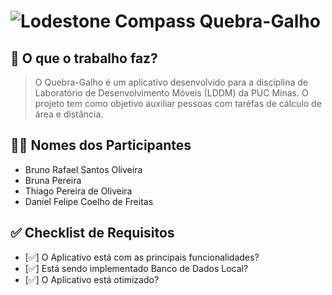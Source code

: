 # ![Lodestone Compass](https://static.wikia.nocookie.net/minecraft_gamepedia/images/b/b3/Compass_JE3_BE3.gif/revision/latest/thumbnail/width/40/height/40?cb=20201125191224) Quebra-Galho

## 📌 O que o trabalho faz? 
> O Quebra-Galho é um aplicativo desenvolvido para a disciplina de Laboratório de Desenvolvimento Móveis (LDDM) da PUC Minas. O projeto tem como objetivo auxiliar pessoas com taréfas de cálculo de área e distância.

## 👨‍💻 Nomes dos Participantes
- Bruno Rafael Santos Oliveira
- Bruna Pereira
- Thiago Pereira de Oliveira
- Daniel Felipe Coelho de Freitas

## ✅ Checklist de Requisitos
- [✅] O Aplicativo está com as principais funcionalidades?
- [✅] Está sendo implementado Banco de Dados Local?
- [✅] O Aplicativo está otimizado?

